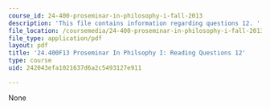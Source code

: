 ```yaml
---
course_id: 24-400-proseminar-in-philosophy-i-fall-2013
description: 'This file contains information regarding questions 12. '
file_location: /coursemedia/24-400-proseminar-in-philosophy-i-fall-2013/242043efa1021637d6a2c5493127e911_MIT24_400F13_Questions12.pdf
file_type: application/pdf
layout: pdf
title: '24.400F13 Proseminar In Philsophy I: Reading Questions 12'
type: course
uid: 242043efa1021637d6a2c5493127e911

---
```

None